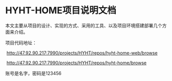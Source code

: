 # HYHT-HOME项目说明文档

本文主要从项目的设计、实现的方式、采用的工具、以及项目环境搭建部署几个方面来介绍。



项目代码地址：

​	http://47.92.90.217:7990/projects/HYHT/repos/hyht-home-web/browse

​	http://47.92.90.217:7990/projects/HYHT/repos/hyht-home/browse

账号是名字，密码是123456

